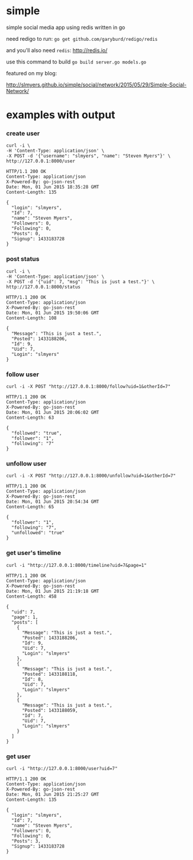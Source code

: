 # simple
simple social media app using redis written in go

need redigo to run:
`go get github.com/garyburd/redigo/redis`

and you'll also need `redis`:
http://redis.io/

use this command to build
`go build server.go models.go`

featured on my blog:

http://slmyers.github.io/simple/social/network/2015/05/29/Simple-Social-Network/

# examples with output

### create user
```
curl -i \
-H 'Content-Type: application/json' \
-X POST -d '{"username": "slmyers", "name": "Steven Myers"}' \
http://127.0.0.1:8000/user
```

```
HTTP/1.1 200 OK
Content-Type: application/json
X-Powered-By: go-json-rest
Date: Mon, 01 Jun 2015 18:35:28 GMT
Content-Length: 135

{
  "login": "slmyers",
  "Id": 7,
  "name": "Steven Myers",
  "Followers": 0,
  "Following": 0,
  "Posts": 0,
  "Signup": 1433183728
}
```
### post status
```
curl -i \
-H 'Content-Type: application/json' \
-X POST -d '{"uid": 7, "msg": "This is just a test."}' \
http://127.0.0.1:8000/status
```

```
HTTP/1.1 200 OK
Content-Type: application/json
X-Powered-By: go-json-rest
Date: Mon, 01 Jun 2015 19:50:06 GMT
Content-Length: 108

{
  "Message": "This is just a test.",
  "Posted": 1433188206,
  "Id": 9,
  "Uid": 7,
  "Login": "slmyers"
}
```

### follow user
```
curl -i -X POST "http://127.0.0.1:8000/follow?uid=1&otherId=7"
```

```
HTTP/1.1 200 OK
Content-Type: application/json
X-Powered-By: go-json-rest
Date: Mon, 01 Jun 2015 20:06:02 GMT
Content-Length: 63

{
  "followed": "true",
  "follower": "1",
  "following": "7"
}
```

### unfollow user
```
curl -i -X POST "http://127.0.0.1:8000/unfollow?uid=1&otherId=7"
```

```
HTTP/1.1 200 OK
Content-Type: application/json
X-Powered-By: go-json-rest
Date: Mon, 01 Jun 2015 20:54:34 GMT
Content-Length: 65

{
  "follower": "1",
  "following": "7",
  "unfollowed": "true"
}
```

### get user's timeline
```
curl -i "http://127.0.0.1:8000/timeline?uid=7&page=1"
```

```
HTTP/1.1 200 OK
Content-Type: application/json
X-Powered-By: go-json-rest
Date: Mon, 01 Jun 2015 21:19:18 GMT
Content-Length: 458

{
  "uid": 7,
  "page": 1,
  "posts": [
    {
      "Message": "This is just a test.",
      "Posted": 1433188206,
      "Id": 9,
      "Uid": 7,
      "Login": "slmyers"
    },
    {
      "Message": "This is just a test.",
      "Posted": 1433188118,
      "Id": 8,
      "Uid": 7,
      "Login": "slmyers"
    },
    {
      "Message": "This is just a test.",
      "Posted": 1433188059,
      "Id": 7,
      "Uid": 7,
      "Login": "slmyers"
    }
  ]
}
```

### get user

```
curl -i "http://127.0.0.1:8000/user?uid=7"
```

```
HTTP/1.1 200 OK
Content-Type: application/json
X-Powered-By: go-json-rest
Date: Mon, 01 Jun 2015 21:25:27 GMT
Content-Length: 135

{
  "login": "slmyers",
  "Id": 7,
  "name": "Steven Myers",
  "Followers": 0,
  "Following": 0,
  "Posts": 3,
  "Signup": 1433183728
}
```
